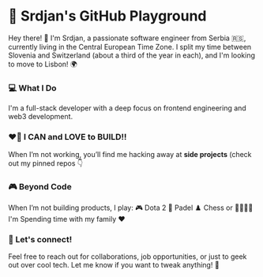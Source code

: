 # 🚀 Srdjan's GitHub Playground
Hey there! 👋 I'm Srdjan, a passionate software engineer from Serbia 🇷🇸, currently living in the Central European Time Zone. I split my time between Slovenia and Switzerland (about a third of the year in each), and I'm looking to move to Lisbon! 🌍 <br/>

### 💻 What I Do
I'm a full-stack developer with a deep focus on frontend engineering and web3 development.

### ❤️‍🔥 I CAN and LOVE to BUILD!!
When I’m not working, you’ll find me hacking away at **side projects** (check out my pinned repos 👇

### 🎮 Beyond Code
When I’m not building products, I play:
🎮 Dota 2 🏓 Padel ♟️ Chess or  👨‍👩‍👧‍👦 I'm Spending time with my family ❤️

### 📩 Let's connect! 
Feel free to reach out for collaborations, job opportunities, or just to geek out over cool tech.
Let me know if you want to tweak anything! 🚀

